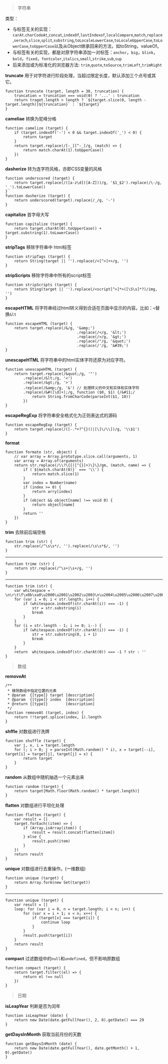 
> 字符串

类型：
- 与标签无关的实现：`carAt`.`charCodeAt`,`concat`,`indexOf`,`lastIndexof`,`localCompare`,`match`,`replace`,`serach`,`slice`,`split`,`substring`,`toLocaleLowerCase`,`toLocaleUpperCase`,`toLowerCase`,`toUpperCase`以及从Object继承回来的方法，如toString，valueOf。
- 与标签有关的实现，都是对原字符串添加一对标签：`anchor`，`big`，`blink`，`bold`，`fixed`，`fontcolor`,`italics`,`small`,`strike`,`sub`,`sup`
- 后来添加或为标准化的浏览器方法: `trim`,`quote`,`toSource`,`trimLeft`,`trimRight`


**truncate**
用于对字符进行阶段处理，当超过限定长度，默认添加三个点号或其它。
```
function truncate (target, length = 30, truncation) {
	truncation = truncation === void(0) ? '...' : truncation
	return traget.length > length ? `${target.slice(0, length - target.length)}${truncation}` : `${target}`
}
```

**cameliae**
转换为驼峰分格
```
function camelize (target) {
	if (target.indexOf('-') < 0 && target.indexOf('_') < 0) {
		return target
	}
	return target.replace(/[-_][^-_]/g, (match) => {
		return match.charAt(1).toUpperCase()
	})
}
```

**dasherize**
转为连字符风格，亦即CSS变量的风格
```
function underscored (target) {
	return target.replace(/([a-z\d]([A-Z]))/g, '$1_$2').replace(/\-/g, '_').toLowerCase()
}
function dasherize (target) {
	return underscored(target).replace(/_/g, '-')
}
```

**capitalize**
首字母大写
```
function capitalize (target) {
	return target.charAt(0).toUpperCase() + target.substring(1).toLowerCase()
}
```

**stripTags**
移除字符串中 html标签
```
function stripTags (target) {
	return String(target || '').replace(/<[^>]+>/g, '')
}
```

**stripScripts**
移除字符串中所有的script标签
```
function stripScripts (target) {
	return Sting(target || '').replace(/<script[^>]*>([\S\s]*?)/img, '')
}
```

**escapeHTML**
将字符串经过html转义得到合适在页面中显示的内容。比如：`<`替换`&lt`
```
function escapeHTML (target) {
	return target.replace(/&/g, '&amp;')
								.replace(/</g, '&lt;')
								.replace(/>/g, '&gt;')
								.replace(/"/g, '&quot;')
								.replace(/'/g, '&#39;')
}
```

**unescapeHTML**
将字符串中的html实体字符还原为对应字符。
```
function unescapeHTML (target) {
	return target.replace(/&quot;/g, '"')
		.replace(/&lt;/g, '<')
		.replace(/&gt;/g, '>')
		.replace(/&amp;/g, '&') // 处理转义的中文和实体和实体字符
		.replace(/&#([\d]+);/g, function ($0, $1) {/&#11;/
			return String.fromCharCode(parseInt($1, 10))
		})
}
```

**escapeRegExp**
将字符串安全格式化为正则表达式的源码
```
function escapeRegExp (target) {
	return target.replace(/([-.*+?^{}()|[\]\/\\])/g, '\\$1')
}
```

**format**

```
function formate (str, object) {
	// var array = Array.prototype.slice.call(arguments, 1)
	var array = Array.of(arguments)
	return str.replace(/\\?\{{([^{}]+)\}\}/gm, (match, name) => {
		if (`${match.charAt(0)}` === '\\') {
			return match.slice(1)
		}	
		var index = Number(name)
		if (index >= 0) {
			return arry[index]
		}
		if (object && object[name] !== void 0) {
			return object[name]
		}
		return ''
	})
}
```

**trim**
去除前后端空格
```
function trim (str) {
	str.replace(/^\s\s*/, '').replace(/\s\s*$/, '')
}
``` 
-----
```
function trime (str) {
	return str.replace(/^\s+|\s+/g, '')
}
```
-----

```
function trim (str) {
	var whitespace = ' \n\r\t\f\x0b\xa0\u2000\u2001\u2002\u2003\n\u2004\u2005\u2006\u2007\u2008\u2009\u200a\u200b\u2028\u2029\u3000'
	for (var i = 0; i < str.length; i++) {
		if (whitespace.indexOf(str.charAt(i)) === -1) {
			str = str.substring(i)
			break
		}
	}
	for (i = str.length - 1; i >= 0; i--) {
		if (whitespace.indexOf(str.charAt(i)) === -1) {
			str = str.substring(0, i + 1)
			break
		}
	}
	return  whitespace.indexOf(str.charAt(0)) === -1 ? str : ''
}
```

> 数组

**removeAt**
```
/**
 * 移除数组中指定位置的元素
 * @param  {[type]} target [description]
 * @param  {[type]} index  [description]
 * @return {[type]}        [description]
 */
function removeAt (target, index) {
	return !!target.splice(index, 1).length
}
```

**shffle**
对数组进行洗牌
```
function shuffle (target) {
	var j, x, i = target.length
	for (; i > 0; j = parseInt(Math.random() * i), x = target[--i], target[i] = target[j], target[j] = x) {
		return target
	}
}
```
**random**
从数组中随机抽选一个元素出来
```
function random (target) {
	return target[Math.floor(Math.random() * target.length)]
}
```

**flatten**
对数组进行平坦化处理
```
function flatten (target) {
	var result = []
	target.forEach((item) => {
		if (Array.isArray(item)) {
			result = result.concat(flatten[item])
		} else {
			result.push(item)
		}
	})
	return result
}
```

**unique**
对数组进行去重操作。(一维数组)
```
function unique (target) {
	return Array.form(new Set(target))
}
```
-----
```
function unique (target) {
	var result = []
	loop: for (var i = 0, n = target.length; i < n; i++) {
		for (var x = i + 1; x < n; x++) {
			if (target[x] === target[i]) {
				continue loop
			}
		}
		result.push(target[i])
	}
	return result
}
```
**compact**
过滤数组中的`null`和`undefined`，但不影响原数组
```
function compact (target) {
	return target.filter((el) => {
		return el !== null
	})
}
```

> 日期

**isLeapYear**
判断是否为闰年
```
function isLeapYear (date) {
	return new Date(date.getFullYear(), 2, 0).getDate() === 29
}
```

**getDaysInMonth**
获取当前月份的天数
```
function getDaysInMonth (date) {
	return new Date(date.getFullYear(), date.getMonth() + 1, 0).getDate()
}
```

